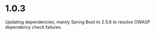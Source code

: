 # 1.0.3

Updating dependencies, mainly Spring Boot to 2.5.6 to resolve OWASP dependency check failures.